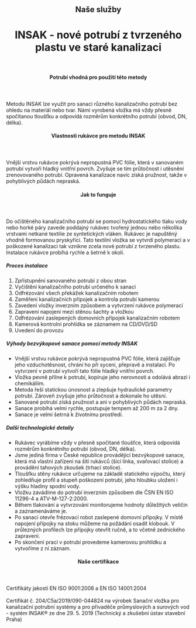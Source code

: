 <header class="page-header page-header--centered">
    <h2 class="page-header__subtitle">Naše služby</h2>
    <h1 class="page-header__title">INSAK - nové potrubí z tvrzeného<br>plastu ve staré kanalizaci</h1>
</header>

<section class="section section--wide section--centered">
    <InfoBox
      title="Bezvýkopová sanace kanalizace 
metodou INSAK"
      text="Technologie INSAK patří mezi bezvýkopové rukávcové inverzní metody a je vhodná pro sanaci různého kanalizačního potrubí, a to bez ohledu na materiál nebo tvar potrubí."
      imageUrl="/img/sluzby/kanalizace/insak/1.png"
      :imageLeft="true"
      :imageBig="true"
      :isBlue="true"
    />
</section>

<header class="page-header page-header--centered page-header--bottom-margin-small">
    <h4 class="page-header__paragraph-title">Potrubí vhodná pro použití této metody</h4>
</header>
<section class="page-paragraph page-paragraph--with-title">
    <main class="page-paragraph__content">
        <p class="page-paragraph__text">Metodu INSAK lze využít pro sanaci různého kanalizačního potrubí bez ohledu na materiál nebo tvar. Námi vyrobená vložka má vždy přesně spočítanou tloušťku a odpovídá rozměrům konkrétního potrubí (obvod, DN, délka).</p>
    </main>
</section>

<header class="page-header page-header--centered page-header--bottom-margin-small">
    <h4 class="page-header__paragraph-title">Vlastnosti rukávce pro metodu INSAK</h4>
</header>
<section class="page-paragraph page-paragraph--with-title">
    <main class="page-paragraph__content">
        <p class="page-paragraph__text">Vnější vrstvu rukávce pokrývá nepropustná PVC fólie, která v sanovaném potrubí vytvoří hladký vnitřní povrch. Zvyšuje se tím průtočnost i utěsnění zrenovovaného potrubí. Opravená kanalizace navíc získá pružnost, takže v pohyblivých půdách nepraská.</p>
    </main>
</section>

<header class="page-header page-header--centered page-header--bottom-margin-small">
    <h4 class="page-header__paragraph-title">Jak to funguje</h4>
</header>
<section class="page-paragraph page-paragraph--with-title">
    <main class="page-paragraph__content">
        <p class="page-paragraph__text">Do očištěného kanalizačního potrubí se pomocí hydrostatického tlaku vody nebo horké páry zavede poddajný rukávec tvořený jednou nebo několika vrstvami netkané textilie ze syntetických vláken. Rukávec je napuštěný vhodně formovanou pryskyřicí. Tato textilní vložka se vytvrdí polymerací a v poškozené kanalizaci tak vznikne zcela nové potrubí z tvrzeného plastu. Instalace rukávce probíhá rychle a šetrně k okolí.</p>
    </main>
</section>

<section class="list list--numbers">
    <main class="list__content">
        <h5 class="list__header">Proces instalace</h5>
        <ol class="list__list">
            <li class="list__item">Zpřístupnění sanovaného potrubí z obou stran</li>
            <li class="list__item">Vyčištění kanalizačního potrubí určeného k sanaci</li>
            <li class="list__item">Odfrézování všech překážek kanalizačním robotem</li>
            <li class="list__item">Zaměření kanalizačních přípojek a kontrola potrubí kamerou</li>
            <li class="list__item">Zavedení vložky inverzním způsobem a vytvrzení rukávce polymerací</li>
            <li class="list__item">Zapravení napojení mezi stěnou šachty a vložkou</li>
            <li class="list__item">Odfrézování zaslepených domovních přípojek kanalizačním robotem</li>
            <li class="list__item">Kamerová kontrolní prohlídka se záznamem na CD/DVD/SD</li>
            <li class="list__item">Uvedení do provozu</li>
        </ol>
    </main>
</section>

<section class="list list--bullets">
    <main class="list__content">
        <h5 class="list__header">Výhody bezvýkopové sanace pomocí metody INSAK</h5>
        <ul class="list__list">
            <li class="list__item">Vnější vrstvu rukávce pokrývá nepropustná PVC fólie, která zajišťuje jeho vzduchotěsnost, chrání ho při sycení, přepravě a instalaci. Po vytvrzení v potrubí vytvoří tato fólie hladký vnitřní povrch.</li>
            <li class="list__item">Vložka pevně přilne k potrubí, kopíruje jeho nerovnosti a odolává abrazi i chemikáliím.</li>
            <li class="list__item">Metoda řeší statickou únosnost a zlepšuje hydraulické parametry potrubí. Zároveň zvyšuje jeho průtočnost a dokonale ho utěsní.</li>
            <li class="list__item">Sanované potrubí získá pružnost a ani v pohyblivých půdách nepraská.</li>
            <li class="list__item">Sanace probíhá velmi rychle, postupuje tempem až 200 m za 2 dny.</li>
            <li class="list__item">Sanace je velmi šetrná k životnímu prostředí.</li>
        </ul>
    </main>
</section>

<section class="list list--bullets">
    <main class="list__content">
        <h5 class="list__header">Další technologické detaily</h5>
        <ul class="list__list">
            <li class="list__item">Rukávec vyrábíme vždy v přesně spočítané tloušťce, která odpovídá rozměrům konkrétního potrubí (obvod, DN, délka).</li>
            <li class="list__item">Jsme jediná firma v České republice provádějící bezvýkopové sanace, která má vlastní zařízení na šití rukávců (šicí linka, svařovací stolice) a provádění tahových zkoušek (trhací stolice).</li>
            <li class="list__item">Tloušťku stěny rukávce určujeme na základě statického výpočtu, který zohledňuje profil a stupeň poškození potrubí, jeho hloubku uložení i výšku hladiny spodní vody.</li>
            <li class="list__item">Vložku zavádíme do potrubí inverzním způsobem dle ČSN EN ISO 11296-4 a ATV-M-127-2:2000.</li>
            <li class="list__item">Během tlakování a vytvrzování monitorujeme hodnoty důležitých veličin a zaznamenáváme je.</li>
            <li class="list__item">Po sanaci otevře frézovací robot zaslepené domovní přípojky. V místě napojení přípojky na stoku můžeme na požádání osadit klobouk. V průlezných profilech lze přípojky otevřít ručně, a to včetně zednického zapravení.</li>
            <li class="list__item">Po skončení prací v potrubí provedeme kamerovou prohlídku a vytvoříme z ní záznam.</li>
        </ul>
    </main>
</section>

<header class="page-header page-header--centered page-header--bottom-margin-small">
    <h4 class="page-header__paragraph-title">Naše certifikace</h4>
</header>
<section class="page-paragraph page-paragraph--with-title">
    <main class="page-paragraph__content">
        <p class="page-paragraph__text">Certifikáty jakosti EN ISO 9001:2008 a EN ISO 14001:2004 <br/><br/>
Certifikát č. 204/C5a/2019/090-044824 na výrobek Sanační vložka pro kanalizační potrubní systémy a pro přivaděče průmyslových a surových vod - systém INSAK® ze dne 29. 5. 2019 (Technický a zkušební ústav stavební Praha)</p>
    </main>
</section>

<WhyNoDiggingSection />
<Contact nomargintop="true"/>
